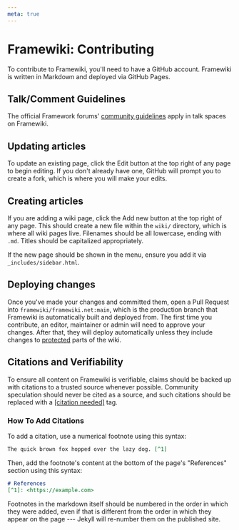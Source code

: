 ```yaml
---
meta: true
---
```

# Framewiki: Contributing

To contribute to Framewiki, you'll need to have a GitHub account. Framewiki is written in Markdown and deployed via GitHub Pages.

## Talk/Comment Guidelines
The official Framework forums' [community guidelines](https://community.frame.work/t/community-guidelines/5) apply in talk spaces on Framewiki.

## Updating articles
To update an existing page, click the Edit button at the top right of any page to begin editing. If you don't already have one, GitHub will prompt you to create a fork, which is where you will make your edits.

## Creating articles
If you are adding a wiki page, click the Add new button at the top right of any page. This should create a new file within the `wiki/` directory, which is where all wiki pages live. Filenames should be all lowercase, ending with `.md`. Titles should be capitalized appropriately.

If the new page should be shown in the menu, ensure you add it via `_includes/sidebar.html`.

## Deploying changes
Once you've made your changes and committed them, open a Pull Request into `framewiki/framewiki.net:main`, which is the production branch that Framewiki is automatically built and deployed from. The first time you contribute, an editor, maintainer or admin will need to approve your changes. After that, they will deploy automatically unless they include changes to [protected](/framewiki:protection) parts of the wiki. 

## Citations and Verifiability
To ensure all content on Framewiki is verifiable, claims should be backed up with citations to a trusted source whenever possible. Community speculation should never be cited as a source, and such citations should be replaced with a [[citation needed]](/framewiki:citation-needed) tag.

### How To Add Citations
To add a citation, use a numerical footnote using this syntax:
```md
The quick brown fox hopped over the lazy dog. [^1]
```
Then, add the footnote's content at the bottom of the page's "References" section using this syntax:
```md
# References
[^1]: <https://example.com>
```

Footnotes in the markdown itself should be numbered in the order in which they were added, even if that is different from the order in which they appear on the page --- Jekyll will re-number them on the published site.

